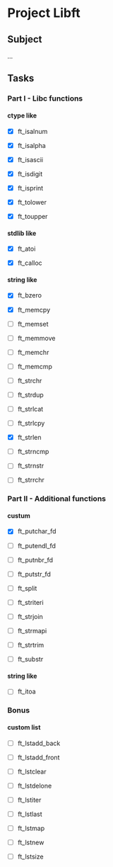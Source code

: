 # Project Libft

## Subject

...

## Tasks

### Part I - Libc functions

#### ctype like

- [x] ft_isalnum

- [x] ft_isalpha

- [x] ft_isascii

- [x] ft_isdigit

- [x] ft_isprint

- [x] ft_tolower

- [x] ft_toupper

#### stdlib like

- [x] ft_atoi

- [x] ft_calloc

#### string like

- [x] ft_bzero

- [x] ft_memcpy

- [ ] ft_memset

- [ ] ft_memmove

- [ ] ft_memchr

- [ ] ft_memcmp

- [ ] ft_strchr

- [ ] ft_strdup

- [ ] ft_strlcat

- [ ] ft_strlcpy

- [x] ft_strlen

- [ ] ft_strncmp

- [ ] ft_strnstr

- [ ] ft_strrchr

### Part II - Additional functions

#### custum

- [x] ft_putchar_fd

- [ ] ft_putendl_fd

- [ ] ft_putnbr_fd

- [ ] ft_putstr_fd

- [ ] ft_split

- [ ] ft_striteri

- [ ] ft_strjoin

- [ ] ft_strmapi

- [ ] ft_strtrim

- [ ] ft_substr

#### string like

- [ ] ft_itoa

### Bonus

#### custom list

- [ ] ft_lstadd_back

- [ ] ft_lstadd_front

- [ ] ft_lstclear

- [ ] ft_lstdelone

- [ ] ft_lstiter

- [ ] ft_lstlast

- [ ] ft_lstmap

- [ ] ft_lstnew

- [ ] ft_lstsize

